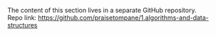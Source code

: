 The content of this section lives in a separate GitHub repository.  
Repo link: https://github.com/praisetompane/1.algorithms-and-data-structures
